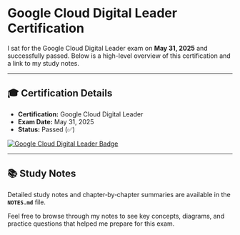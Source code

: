 # Google Cloud Digital Leader Certification

I sat for the Google Cloud Digital Leader exam on **May 31, 2025** and successfully passed. Below is a high-level overview of this certification and a link to my study notes.

---

## 🎓 Certification Details

- **Certification:** Google Cloud Digital Leader  
- **Exam Date:** May 31, 2025  
- **Status:** Passed (✅)

[![Google Cloud Digital Leader Badge](https://www.credly.com/badges/df82a953-cce8-4176-bb0d-1e9ea88a9ad3/linked_in?t=sx68so)](https://www.credly.com/badges/df82a953-cce8-4176-bb0d-1e9ea88a9ad3/linked_in?t=sx68so)

---

## 📚 Study Notes

Detailed study notes and chapter‐by‐chapter summaries are available in the **`NOTES.md`** file.

Feel free to browse through my notes to see key concepts, diagrams, and practice questions that helped me prepare for this exam.
